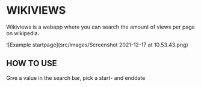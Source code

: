 # WIKIVIEWS

Wikiviews is a webapp where you can search the amount of views per page on wikipedia.

![Example startpage](src/images/Screenshot 2021-12-17 at 10.53.43.png)

## HOW TO USE

Give a value in the search bar, pick a start- and enddate
